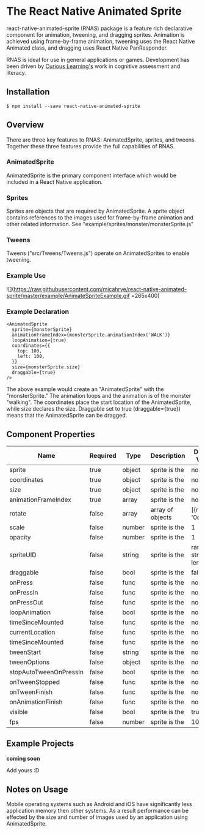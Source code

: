 # The React Native Animated Sprite

react-native-animated-sprite (RNAS) package is a feature rich declarative component for animation, tweening, and dragging sprites. Animation is achieved using frame-by-frame animation, tweening uses the React Native Animated class, and dragging uses React Native PanResponder.

RNAS is ideal for use in general applications or games. Development has been driven by [Curious Learning's](http://www.curiouslearning.org/) work in cognitive assessment and literacy.

## Installation
```
$ npm install --save react-native-animated-sprite
```

## Overview
There are three key features to RNAS: AnimatedSprite, sprites, and tweens.
Together these three features provide the full capabilities of RNAS.

### AnimatedSprite
AnimatedSprite is the primary component interface which would be included in a
React Native application.

### Sprites
Sprites are objects that are required by AnimatedSprite. A sprite object contains
references to the images used for frame-by-frame animation and other related
information. See "example/sprites/monster/monsterSprite.js"

### Tweens
Tweens ("src/Tweens/Tweens.js") operate on AnimatedSprites to enable tweening.

### Example Use
![](https://raw.githubusercontent.com/micahrye/react-native-animated-sprite/master/example/AnimateSpriteExample.gif =265x400)

### Example Declaration
```
<AnimatedSprite
  sprite={monsterSprite}
  animationFrameIndex={monsterSprite.animationIndex('WALK')}
  loopAnimation={true}
  coordinates={{
    top: 100,
    left: 100,
  }}
  size={monsterSprite.size}
  draggable={true}
/>
```
The above example would create an "AnimatedSprite" with the "monsterSprite." The animation loops and the animation is of the monster "walking". The coordinates place the start location of the AnimatedSprite, while size declares the size. Draggable set to true (draggable={true}) means that the AnimatedSprite can be dragged.

## Component Properties

| Name | Required | Type |  Description | Default Value |
|------|----------|------|-------------|---------------|
| sprite | true | object | sprite is the | none |
| coordinates | true | object | sprite is the | none |
| size | true | object | sprite is the | none |
| animationFrameIndex | true | array | sprite is the | none |
| rotate | false | array | array of objects | [{rotateY: '0deg'}] |
| scale | false | number | sprite is the | 1 |
| opacity | false | number | sprite is the | 1 |
| spriteUID | false | string | sprite is the | randome string of length 7 |
| draggable | false | bool | sprite is the | false |
| onPress | false | func | sprite is the | none |
| onPressIn | false | func | sprite is the | none |
| onPressOut | false | func | sprite is the | none |
| loopAnimation | false | bool | sprite is the | none |
| timeSinceMounted | false | func | sprite is the | none |
| currentLocation | false | func | sprite is the | none |
| timeSinceMounted | false | func | sprite is the | none |
| tweenStart | false | string | sprite is the | none |
| tweenOptions | false | object | sprite is the | none |
| stopAutoTweenOnPressIn | false | bool | sprite is the | none |
| onTweenStopped | false | func | sprite is the | none |
| onTweenFinish | false | func | sprite is the | none |
| onAnimationFinish | false | func | sprite is the | none |
| visible | false | bool | sprite is the | true |
| fps | false | number | sprite is the | 10 |


## Example Projects
**coming soon**

Add yours :D

## Notes on Usage
Mobile operating systems such as Android and iOS have significantly less application memory then other systems. As a result performance can be effected by the size and number of images used by an application using AnimatedSprite.
